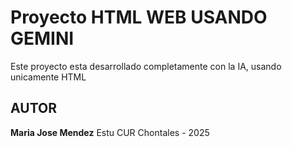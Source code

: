 # Proyecto HTML WEB USANDO GEMINI
Este proyecto esta desarrollado completamente con la IA, usando unicamente HTML

## AUTOR
**Maria Jose Mendez** Estu CUR Chontales - 2025

